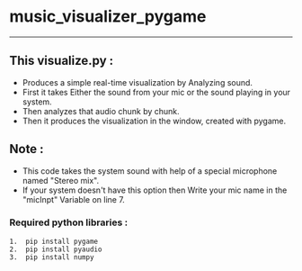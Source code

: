 # music_visualizer_pygame

<hr>

## This visualize.py :
- Produces a simple real-time visualization by Analyzing sound.
- First it takes Either the sound from your mic or the sound playing in your system.
- Then analyzes that audio chunk by chunk.
- Then it produces the visualization in the window, created with pygame.

## Note :
- This code takes the system sound with help of a special  microphone named "Stereo mix".
- If your system doesn't have this option then Write your mic name in the "micInpt" Variable on line 7.

### Required python libraries : 

```
1.  pip install pygame 
2.  pip install pyaudio 
3.  pip install numpy
```
